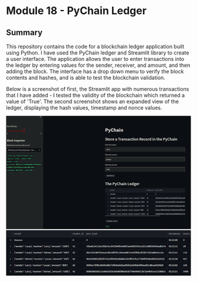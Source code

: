# Module 18 - PyChain Ledger
## Summary
This repository contains the code for a blockchain ledger application built using Python. I have used the PyChain ledger and Streamlit library to create a user interface. The application allows the user to enter transactions into the ledger by entering values for the sender, receiver, and amount, and then adding the block. The interface has a drop down menu to verify the block contents and hashes, and is able to test the blockchain validation.

Below is a screenshot of first, the Streamlit app with numerous transactions that I have added - I tested the validity of the blockchain which returned a value of 'True'. The second screenshot shows an expanded view of the ledger, displaying the hash values, timestamp and nonce values. 

![Validated](Images/validated.PNG)
![Ledger](Images/ledger.PNG)